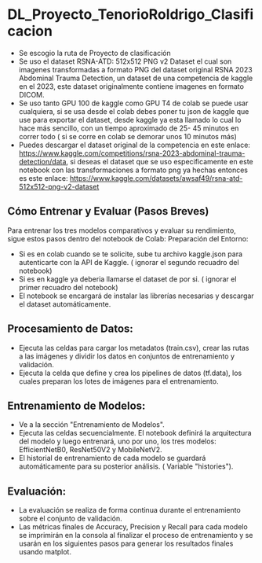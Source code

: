 # DL_Proyecto_TenorioRoldrigo_Clasificacion
- Se escogio la ruta de Proyecto de clasificación
- Se uso el dataset RSNA-ATD: 512x512 PNG v2 Dataset el cual son imagenes transformadas a formato PNG del dataset original RSNA 2023 Abdominal Trauma Detection, un dataset de una competencia de kaggle en el 2023, este dataset originalmente contiene imagenes en formato DICOM.
- Se uso tanto  GPU 100 de kaggle como GPU T4 de colab se puede usar cualquiera, si se usa desde el colab debes poner tu json de kaggle que use para exportar el dataset, desde kaggle ya esta llamado lo cual lo hace más sencillo, con un tiempo aproximado de 25- 45 minutos en correr todo ( si se corre en colab se demorar unos 10 minutos más)
- Puedes descargar el dataset original de la competencia en este enlace: https://www.kaggle.com/competitions/rsna-2023-abdominal-trauma-detection/data, si deseas el dataset que se uso especificamente en este notebook con las transformaciones a formato png ya hechas entonces es este enlace: https://www.kaggle.com/datasets/awsaf49/rsna-atd-512x512-png-v2-dataset
## Cómo Entrenar y Evaluar (Pasos Breves)
Para entrenar los tres modelos comparativos y evaluar su rendimiento, sigue estos pasos dentro del notebook de Colab:
Preparación del Entorno:
- Si es en colab cuando se te solicite, sube tu archivo kaggle.json para autenticarte con la API de Kaggle. ( ignorar el segundo recuadro del notebook)
- Si es en kaggle ya deberia llamarse el dataset de por si. ( ignorar el primer recuadro del notebook)
- El notebook se encargará de instalar las librerías necesarias y descargar el dataset automáticamente.
## Procesamiento de Datos:
- Ejecuta las celdas para cargar los metadatos (train.csv), crear las rutas a las imágenes y dividir los datos en conjuntos de entrenamiento y validación.
- Ejecuta la celda que define y crea los pipelines de datos (tf.data), los cuales preparan los lotes de imágenes para el entrenamiento.
## Entrenamiento de Modelos:
- Ve a la sección "Entrenamiento de Modelos".
- Ejecuta las celdas secuencialmente. El notebook definirá la arquitectura del modelo y luego entrenará, uno por uno, los tres modelos: EfficientNetB0, ResNet50V2 y MobileNetV2.
- El historial de entrenamiento de cada modelo se guardará automáticamente para su posterior análisis. ( Variable "histories").
## Evaluación:
- La evaluación se realiza de forma continua durante el entrenamiento sobre el conjunto de validación.
- Las métricas finales de Accuracy, Precision y Recall para cada modelo se imprimirán en la consola al finalizar el proceso de entrenamiento y se usarán en los siguientes pasos para generar los resultados finales usando matplot.

